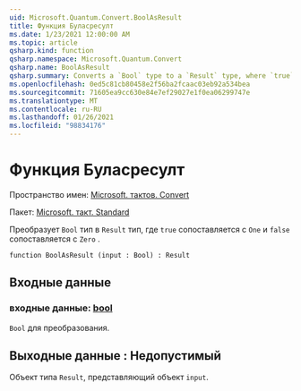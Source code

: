 ```yaml
---
uid: Microsoft.Quantum.Convert.BoolAsResult
title: Функция Буласресулт
ms.date: 1/23/2021 12:00:00 AM
ms.topic: article
qsharp.kind: function
qsharp.namespace: Microsoft.Quantum.Convert
qsharp.name: BoolAsResult
qsharp.summary: Converts a `Bool` type to a `Result` type, where `true` is mapped to `One` and `false` is mapped to `Zero`.
ms.openlocfilehash: 0ed5c81cb80458e2f56ba2fcaac03eb92a534bea
ms.sourcegitcommit: 71605ea9cc630e84e7ef29027e1f0ea06299747e
ms.translationtype: MT
ms.contentlocale: ru-RU
ms.lasthandoff: 01/26/2021
ms.locfileid: "98834176"
---
```

# <a name="boolasresult-function"></a>Функция Буласресулт

Пространство имен: [Microsoft. тактов. Convert](xref:Microsoft.Quantum.Convert)

Пакет: [Microsoft. такт. Standard](https://nuget.org/packages/Microsoft.Quantum.Standard)


Преобразует `Bool` тип в `Result` тип, где `true` сопоставляется с `One` и `false` сопоставляется с `Zero` .

```qsharp
function BoolAsResult (input : Bool) : Result
```


## <a name="input"></a>Входные данные

### <a name="input--bool"></a>входные данные: [bool](xref:microsoft.quantum.lang-ref.bool)

`Bool` для преобразования.



## <a name="output--__invalidresult__"></a>Выходные данные __: <Result> Недопустимый__

Объект типа `Result`, представляющий объект `input`.